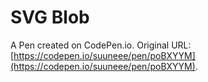 # SVG Blob

A Pen created on CodePen.io. Original URL: [https://codepen.io/suuneee/pen/poBXYYM](https://codepen.io/suuneee/pen/poBXYYM).


